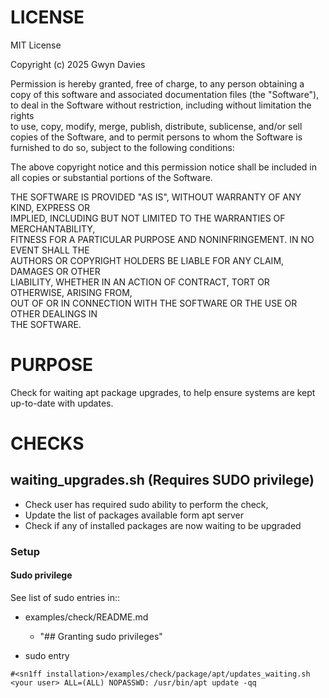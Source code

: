 # LICENSE

MIT License

Copyright (c) 2025 Gwyn Davies

Permission is hereby granted, free of charge, to any person obtaining a copy
of this software and associated documentation files (the "Software"), to deal
in the Software without restriction, including without limitation the rights  
to use, copy, modify, merge, publish, distribute, sublicense, and/or sell      
copies of the Software, and to permit persons to whom the Software is          
furnished to do so, subject to the following conditions:                        

The above copyright notice and this permission notice shall be included in    
all copies or substantial portions of the Software.                            

THE SOFTWARE IS PROVIDED "AS IS", WITHOUT WARRANTY OF ANY KIND, EXPRESS OR     
IMPLIED, INCLUDING BUT NOT LIMITED TO THE WARRANTIES OF MERCHANTABILITY,       
FITNESS FOR A PARTICULAR PURPOSE AND NONINFRINGEMENT. IN NO EVENT SHALL THE    
AUTHORS OR COPYRIGHT HOLDERS BE LIABLE FOR ANY CLAIM, DAMAGES OR OTHER         
LIABILITY, WHETHER IN AN ACTION OF CONTRACT, TORT OR OTHERWISE, ARISING FROM,  
OUT OF OR IN CONNECTION WITH THE SOFTWARE OR THE USE OR OTHER DEALINGS IN      
THE SOFTWARE.


# PURPOSE

Check for waiting apt package upgrades, to help ensure systems are kept up-to-date with updates.


# CHECKS

## waiting_upgrades.sh (Requires SUDO privilege)

* Check user has required sudo ability to perform the check,
* Update the list of packages available form apt server
* Check if any of installed packages are now waiting to be upgraded

### Setup

#### Sudo privilege

See list of sudo entries in::
* examples/check/README.md
  * "## Granting sudo privileges"

* sudo entry
```
#<sn1ff installation>/examples/check/package/apt/updates_waiting.sh
<your user> ALL=(ALL) NOPASSWD: /usr/bin/apt update -qq
```
